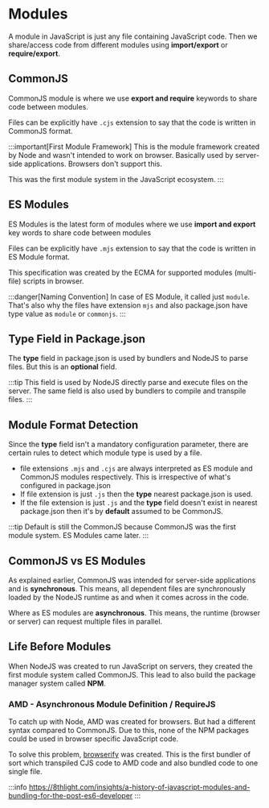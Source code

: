 # Modules

A module in JavaScript is just any file containing JavaScript code.
Then we share/access code from different modules using **import/export** or **require/export**.

## CommonJS

CommonJS module is where we use **export and require** keywords to share code between modules.

Files can be explicitly have `.cjs` extension to say that the code is written in CommonJS format.

:::important[First Module Framework]
This is the module framework created by Node and wasn't intended to work on browser.
Basically used by server-side applications. Browsers don't support this.

This was the first module system in the JavaScript ecosystem.
:::

## ES Modules

ES Modules is the latest form of modules where we use **import and export** key words to
share code between modules

Files can be explicitly have `.mjs` extension to say that the code is written in ES Module format.

This specification was created by the ECMA for supported modules (multi-file) scripts in browser.

:::danger[Naming Convention]
In case of ES Module, it called just `module`. That's also why the files have extension `mjs` and also package.json have type value as `module` or `commonjs`.
:::

## Type Field in Package.json

The **type** field in package.json is used by bundlers and NodeJS to parse files.
But this is an **optional** field.

:::tip
This field is used by NodeJS directly parse and execute files on the server.
The same field is also used by bundlers to compile and transpile files.
:::

## Module Format Detection

Since the **type** field isn't a mandatory configuration parameter,
there are certain rules to detect which module type is used by a file.

- file extensions `.mjs` and `.cjs` are always interpreted as ES module and CommonJS modules respectively.
  This is irrespective of what's configured in package.json
- If file extension is just `.js` then the **type** nearest package.json is used.
- If the file extension is just `.js` and the **type** field doesn't exist in nearest package.json then it's by **default** assumed to be CommonJS.

:::tip
Default is still the CommonJS because CommonJS was the first module system.
ES Modules came later.
:::

## CommonJS vs ES Modules

As explained earlier, CommonJS was intended for server-side applications and
is **synchronous**. This means, all dependent files are synchronously loaded by the
NodeJS runtime as and when it comes across in the code.

Where as ES modules are **asynchronous**. This means, the runtime (browser or server) can request multiple files in parallel.

## Life Before Modules

When NodeJS was created to run JavaScript on servers,
they created the first module system called CommonJS.
This lead to also build the package manager system called **NPM**.

### AMD - Asynchronous Module Definition / RequireJS

To catch up with Node, AMD was created for browsers.
But had a different syntax compared to CommonJS.
Due to this, none of the NPM packages could be used in browser specific JavaScript code.

To solve this problem, [browserify](https://browserify.org/) was created. This is the
first bundler of sort which transpiled CJS code to AMD code and
also bundled code to one single file.

:::info
https://8thlight.com/insights/a-history-of-javascript-modules-and-bundling-for-the-post-es6-developer
:::
